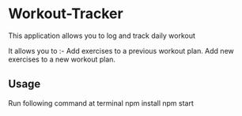 # Workout-Tracker
This application allows you to log and track daily workout

It allows you to :-
Add exercises to a previous workout plan.
Add new exercises to a new workout plan.

## Usage
Run following command at terminal
npm install
npm start


